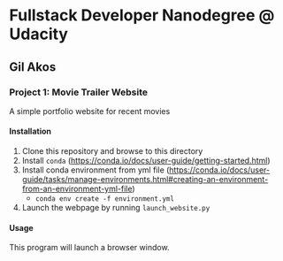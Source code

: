 # Fullstack Developer Nanodegree @ Udacity
## Gil Akos

### Project 1: Movie Trailer Website
A simple portfolio website for recent movies

#### Installation
1. Clone this repository and browse to this directory
2. Install `conda` (https://conda.io/docs/user-guide/getting-started.html)
3. Install conda environment from yml file (https://conda.io/docs/user-guide/tasks/manage-environments.html#creating-an-environment-from-an-environment-yml-file)
    - `conda env create -f environment.yml`
4. Launch the webpage by running `launch_website.py`

#### Usage
This program will launch a browser window.